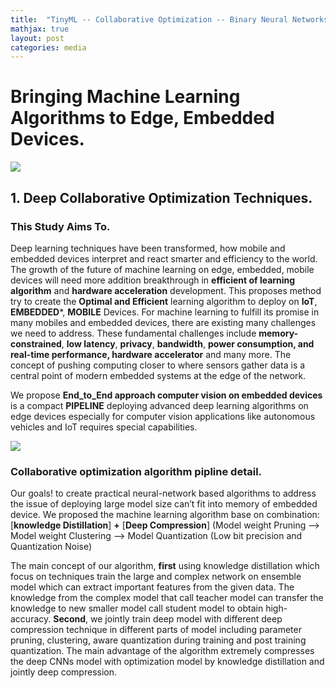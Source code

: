```yaml
---
title:  "TinyML -- Collaborative Optimization -- Binary Neural Networks"
mathjax: true
layout: post
categories: media
---
```

# Bringing Machine Learning Algorithms to Edge, Embedded Devices.  

<img src= "https://github.com/Nhiem/tran.github.io/blob/master/tinyml/tinyml_MCU.png?raw=true" />


## 1. Deep Collaborative Optimization Techniques.  

### This Study Aims To.

Deep learning techniques have been transformed, how mobile and embedded devices interpret and react smarter and efficiency to the world. The growth of the future of machine learning on edge, embedded, mobile devices will need more addition breakthrough in **efficient of learning algorithm** and **hardware acceleration** development. 
This proposes method try to create the **Optimal and Efficient** learning algorithm to deploy on **IoT**, **EMBEDDED***, **MOBILE** Devices. 
For machine learning to fulfill its promise in many mobiles and embedded devices, there are existing many challenges we need to address. These fundamental challenges include **memory-constrained**, **low latency**, **privacy**, **bandwidth**, **power consumption, and real-time performance, hardware accelerator** and many more. The concept of pushing computing closer to where sensors gather data is a central point of modern embedded systems at the edge of the network. 

We propose **End_to_End approach computer vision on embedded devices** is a compact **PIPELINE**  deploying advanced deep learning algorithms on edge devices especially for computer vision applications like autonomous vehicles and IoT requires special capabilities. 

<img src= "https://github.com/Nhiem/tran.github.io/blob/master/tinyml/end_to_end_pipeline_computer_vision.png?raw=true" />


### Collaborative optimization algorithm pipline detail.

Our goals! to create practical neural-network based algorithms to address the issue of deploying large model size can’t fit into memory of embedded device. We proposed the machine learning algorithm base on combination: 
[**knowledge Distillation**] **+** [**Deep Compression**] (Model weight Pruning --> Model weight Clustering --> Model Quantization (Low bit precision and Quantization Noise)


The main concept of our algorithm, **first** using knowledge distillation which focus on techniques train the large and complex network on ensemble model which can extract important features from the given data. The knowledge from the complex model that call teacher model can transfer the knowledge to new smaller model call student model to obtain high-accuracy. **Second**, we jointly train deep model with different deep compression technique in different parts of model including parameter pruning, clustering, aware quantization during training and post training quantization. The main advantage of the algorithm extremely compresses the deep CNNs model with optimization model by knowledge distillation and jointly deep compression.







